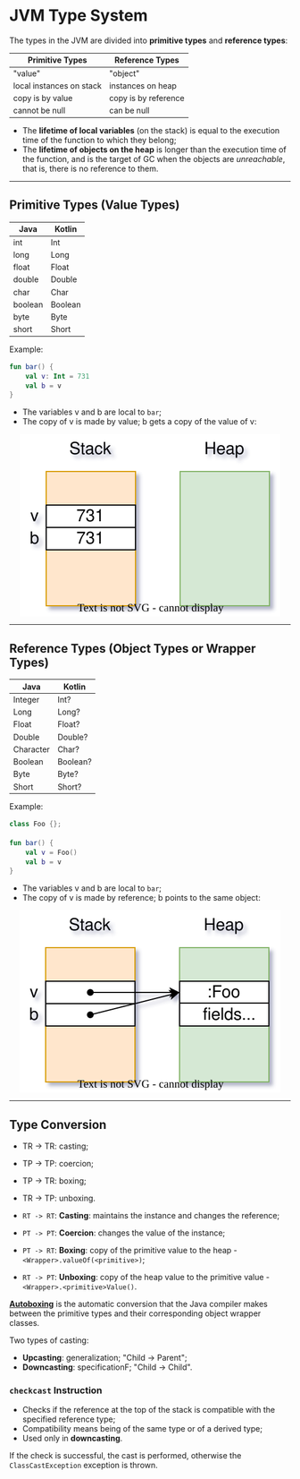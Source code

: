 # JVM Type System

The types in the JVM are divided into **primitive types** and **reference types**:

| **Primitive Types**      | **Reference Types**  |
| ------------------------ | -------------------- |
| "value"                  | "object"             |
| local instances on stack | instances on heap    |
| copy is by value         | copy is by reference |
| cannot be null           | can be null          |

* The **lifetime of local variables** (on the stack) is equal to the execution time of the function to which they belong;
* The **lifetime of objects on the heap** is longer than the execution time of the function, and is the target of GC when the objects are _unreachable_, that is, there is no reference to them.

---

## Primitive Types (Value Types)

| Java    | Kotlin  |
| ------- | ------- |
| int     | Int     |
| long    | Long    |
| float   | Float   |
| double  | Double  |
| char    | Char    |
| boolean | Boolean |
| byte    | Byte    |
| short   | Short   |


Example:

```kotlin
fun bar() {
    val v: Int = 731
    val b = v
}
```

* The variables v and b are local to `bar`;
* The copy of v is made by value; b gets a copy of the value of v:

<p align="center">
    <img src="./docs/lae-diagrams-PrimitiveTypes.svg" alt="Primitive Types" align="center"/>
</p>

---

## Reference Types (Object Types or Wrapper Types)

| Java      | Kotlin   |
| --------- | -------- |
| Integer   | Int?     |
| Long      | Long?    |
| Float     | Float?   |
| Double    | Double?  |
| Character | Char?    |
| Boolean   | Boolean? |
| Byte      | Byte?    |
| Short     | Short?   |


Example:

```kotlin
class Foo {};

fun bar() {
    val v = Foo()
    val b = v
}
```

* The variables v and b are local to `bar`;
* The copy of v is made by reference; b points to the same object:

<p align="center">
    <img src="./docs/lae-diagrams-ReferenceTypes.svg" alt="Reference Types" align="center"/>
</p>

---

## Type Conversion

* TR -> TR: casting;
* TP -> TP: coercion;
* TP -> TR: boxing;
* TR -> TP: unboxing.

* `RT -> RT`: **Casting**: maintains the instance and changes the reference;
* `PT -> PT`: **Coercion**: changes the value of the instance;
* `PT -> RT`: **Boxing**: copy of the primitive value to the heap - `<Wrapper>.valueOf(<primitive>)`;
* `RT -> PT`: **Unboxing**: copy of the heap value to the primitive value - `<Wrapper>.<primitive>Value()`.

[**Autoboxing**](https://docs.oracle.com/javase/tutorial/java/data/autoboxing.html) is the automatic conversion that the Java compiler makes between the primitive types and their corresponding object wrapper classes.

Two types of casting:

* **Upcasting**: generalization; "Child -> Parent";
* **Downcasting**: specificationF; "Child -> Child".

### `checkcast` Instruction

* Checks if the reference at the top of the stack is compatible with the specified reference type;
* Compatibility means being of the same type or of a derived type;
* Used only in **downcasting**.

If the check is successful, the cast is performed, otherwise the `ClassCastException` exception is thrown.
